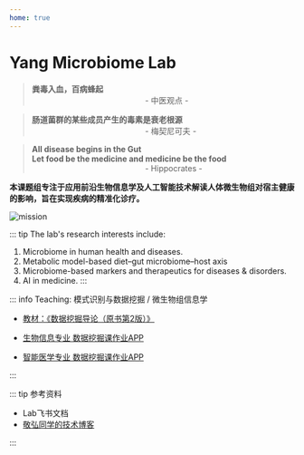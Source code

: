 ```yaml
---
home: true
---
```



# Yang Microbiome Lab


> **粪毒入血，百病蜂起**<br>
>&emsp;&emsp;&emsp;&emsp;&emsp;&emsp;&emsp;&emsp;&emsp;&emsp;&emsp;&emsp;&emsp;&emsp; - 中医观点 -

> **肠道菌群的某些成员产生的毒素是衰老根源**<br>
>&emsp;&emsp;&emsp;&emsp;&emsp;&emsp;&emsp;&emsp;&emsp;&emsp;&emsp;&emsp;&emsp;&emsp; - 梅契尼可夫 -

> **All disease begins in the Gut**<br>
> **Let food be the medicine and medicine be the food**<br>
>&emsp;&emsp;&emsp;&emsp;&emsp;&emsp;&emsp;&emsp;&emsp;&emsp;&emsp;&emsp;&emsp;&emsp; - Hippocrates -



**本课题组专注于应用前沿生物信息学及人工智能技术解读人体微生物组对宿主健康的影响，旨在实现疾病的精准化诊疗。**


![mission](/mission.png)

::: tip The lab's research interests include: 
1. Microbiome in human health and diseases.
2. Metabolic model-based diet–gut microbiome–host axis
3. Microbiome-based markers and therapeutics for diseases & disorders.
4. AI in medicine.
:::

::: info Teaching: 模式识别与数据挖掘 / 微生物组信息学

- [教材：《数据挖掘导论（原书第2版）》](https://developer.aliyun.com/article/727304)

- [生物信息专业 数据挖掘课作业APP](http://yangbiolab.cn:8052/)

- [智能医学专业 数据挖掘课作业APP](http://yangbiolab.cn:8055/)

:::


::: tip 参考资料

- Lab飞书文档
- [敬弘同学的技术博客](https://candy13573.github.io/)

:::
